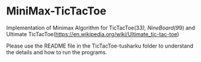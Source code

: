 # MiniMax-TicTacToe
Implementation of Minimax Algorithm for TicTacToe(3*3), NineBoard(9*9) and Ultimate TicTacToe(https://en.wikipedia.org/wiki/Ultimate_tic-tac-toe)

Please use the README file in the TicTacToe-tusharku folder to understand the details and how to run the programs.

